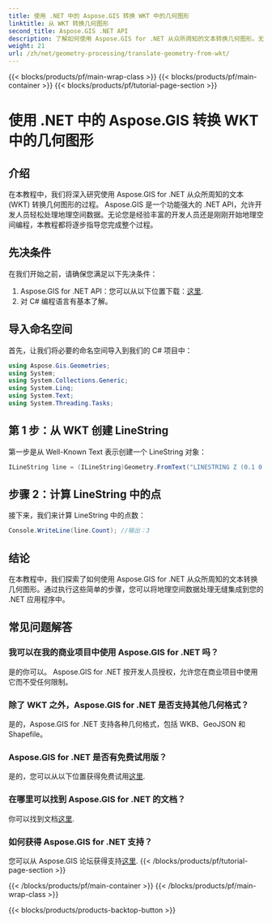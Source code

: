 ```yaml
---
title: 使用 .NET 中的 Aspose.GIS 转换 WKT 中的几何图形
linktitle: 从 WKT 转换几何图形
second_title: Aspose.GIS .NET API
description: 了解如何使用 Aspose.GIS for .NET 从众所周知的文本转换几何图形。无缝集成的分步教程。
weight: 21
url: /zh/net/geometry-processing/translate-geometry-from-wkt/
---
```


{{< blocks/products/pf/main-wrap-class >}}
{{< blocks/products/pf/main-container >}}
{{< blocks/products/pf/tutorial-page-section >}}

# 使用 .NET 中的 Aspose.GIS 转换 WKT 中的几何图形

## 介绍
在本教程中，我们将深入研究使用 Aspose.GIS for .NET 从众所周知的文本 (WKT) 转换几何图形的过程。 Aspose.GIS 是一个功能强大的 .NET API，允许开发人员轻松处理地理空间数据。无论您是经验丰富的开发人员还是刚刚开始地理空间编程，本教程都将逐步指导您完成整个过程。
## 先决条件
在我们开始之前，请确保您满足以下先决条件：
1.  Aspose.GIS for .NET API：您可以从以下位置下载：[这里](https://releases.aspose.com/gis/net/).
2. 对 C# 编程语言有基本了解。

## 导入命名空间
首先，让我们将必要的命名空间导入到我们的 C# 项目中：
```csharp
using Aspose.Gis.Geometries;
using System;
using System.Collections.Generic;
using System.Linq;
using System.Text;
using System.Threading.Tasks;
```
## 第 1 步：从 WKT 创建 LineString
第一步是从 Well-Known Text 表示创建一个 LineString 对象：
```csharp
ILineString line = (ILineString)Geometry.FromText("LINESTRING Z (0.1 0.2 0.3, 1 2 1, 12 23 2)");
```
## 步骤 2：计算 LineString 中的点
接下来，我们来计算 LineString 中的点数：
```csharp
Console.WriteLine(line.Count); //输出：3
```

## 结论
在本教程中，我们探索了如何使用 Aspose.GIS for .NET 从众所周知的文本转换几何图形。通过执行这些简单的步骤，您可以将地理空间数据处理无缝集成到您的 .NET 应用程序中。
## 常见问题解答
### 我可以在我的商业项目中使用 Aspose.GIS for .NET 吗？
是的你可以。 Aspose.GIS for .NET 按开发人员授权，允许您在商业项目中使用它而不受任何限制。
### 除了 WKT 之外，Aspose.GIS for .NET 是否支持其他几何格式？
是的，Aspose.GIS for .NET 支持各种几何格式，包括 WKB、GeoJSON 和 Shapefile。
### Aspose.GIS for .NET 是否有免费试用版？
是的，您可以从以下位置获得免费试用[这里](https://releases.aspose.com/).
### 在哪里可以找到 Aspose.GIS for .NET 的文档？
你可以找到文档[这里](https://reference.aspose.com/gis/net/).
### 如何获得 Aspose.GIS for .NET 支持？
您可以从 Aspose.GIS 论坛获得支持[这里](https://forum.aspose.com/c/gis/33).
{{< /blocks/products/pf/tutorial-page-section >}}

{{< /blocks/products/pf/main-container >}}
{{< /blocks/products/pf/main-wrap-class >}}

{{< blocks/products/products-backtop-button >}}
